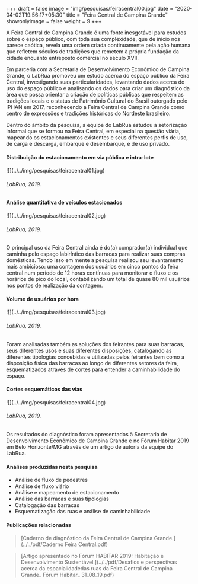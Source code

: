 +++
draft = false
image = "img/pesquisas/feiracentral00.jpg"
date = "2020-04-02T19:56:17+05:30"
title = "Feira Central de Campina Grande"
showonlyimage = false
weight = 9
+++

A Feira Central de Campina Grande é uma fonte inesgotável para estudos sobre o espaço público, com toda sua complexidade, que de início nos parece caótica, revela uma ordem criada continuamente pela ação humana que refletem séculos de tradições que remetem à própria fundação da cidade enquanto entreposto comercial no século XVII.

<!--more-->

Em parceria com a Secretaria de Desenvolvimento Econômico de Campina Grande, o LabRua promoveu um estudo acerca do espaço público da Feira Central, investigando suas particularidades, levantando dados acerca do uso do espaço público e analisando os dados para criar um diagnóstico da área que possa orientar a criação de políticas públicas que respeitem as tradições locais e o status de Patrimônio Cultural do Brasil outorgado pelo IPHAN em 2017, reconhecendo a Feira Central de Campina Grande como centro de expressões e tradições históricas do Nordeste brasileiro.

Dentro do âmbito da pesquisa, a equipe do LabRua estudou a setorização informal que se formou na Feira Central, em especial na questão viária, mapeando os estacionamentos existentes e seus diferentes perfis de uso, de carga e descarga, embarque e desembarque, e de uso privado.

<H4>Distribuição do estacionamento em via pública e intra-lote</H4>
![](../../img/pesquisas/feiracentral01.jpg)
<H6>LabRua, 2019.</H6>

<H4>Análise quantitativa de veículos estacionados</H4>
![](../../img/pesquisas/feiracentral02.jpg)
<H6>LabRua, 2019.</H6>

O principal uso da Feira Central ainda é do(a) comprador(a) individual que caminha pelo espaço labiríntico das barracas para realizar suas compras domésticas. Tendo isso em mente a pesquisa realizou seu levantamento mais ambicioso: uma contagem dos usuários em cinco pontos da feira central num período de 12 horas contínuas para monitorar o fluxo e os horários de pico do local, contabilizando um total de quase 80 mil usuários nos pontos de realização da contagem.

<H4>Volume de usuários por hora</H4>
![](../../img/pesquisas/feiracentral03.jpg)
<H6>LabRua, 2019.</H6>

Foram analisadas também as soluções dos feirantes para suas barracas, seus diferentes usos e suas diferentes disposições, catalogando as diferentes tipologias concebidas e utilizadas pelos feirantes bem como a disposição física das barracas ao longo de diferentes setores da feira, esquematizados através de cortes para entender a caminhabilidade do espaço.

<H4>Cortes esquemáticos das vias</H4>
![](../../img/pesquisas/feiracentral04.jpg)
<H6>LabRua, 2019.</H6>

Os resultados do diagnóstico foram apresentados à Secretaria de Desenvolvimento Econômico de Campina Grande e no Fórum Habitar 2019 em Belo Horizonte/MG através de um artigo de autoria da equipe do LabRua.

#### Análises produzidas nesta pesquisa

* Análise de fluxo de pedestres
* Análise de fluxo viário
* Análise e mapeamento de estacionamento
* Análise das barracas e suas tipologias
* Catalogação das barracas
* Esquematização das ruas e análise de caminhabilidade

#### Publicações relacionadas

> [Caderno de diagnóstico da Feira Central de Campina Grande.](../../pdf/Caderno Feira Central.pdf)

> [Artigo apresentado no Fórum HABITAR 2019: Habitação e Desenvolvimento Sustentável.](../../pdf/Desafios e perspectivas acerca da espacialidadedas ruas da Feira Central de Campina Grande_ Fórum Habitar_ 31_08_19.pdf)

